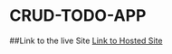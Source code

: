 # CRUD-TODO-APP
##Link to the live Site 
[Link to Hosted Site](https://mharvel13.github.io/CRUD-TODO-APP/)
